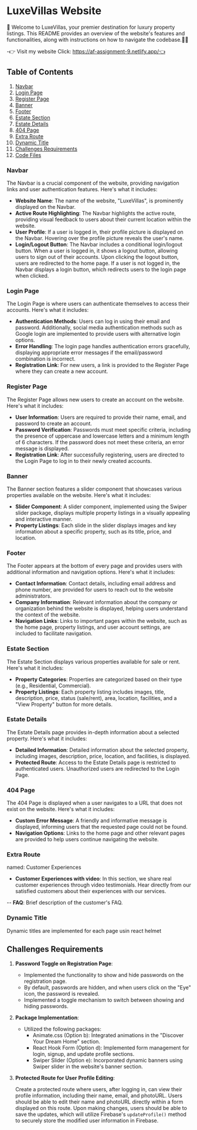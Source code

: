 # LuxeVillas Website
 


🌟 Welcome to LuxeVillas, your premier destination for luxury property listings. This README provides an overview of the website's features and functionalities, along with instructions on how to navigate the codebase.🚀✨

-👉 Visit my website Click: https://af-assignment-9.netlify.app/👈 
## Table of Contents

1. [Navbar](#navbar)
2. [Login Page](#login-page)
3. [Register Page](#register-page)
4. [Banner](#banner)
5. [Footer](#footer)
6. [Estate Section](#estate-section)
7. [Estate Details](#estate-details)
8. [404 Page](#404-page)
9. [Extra Route](#extra-route)
10. [Dynamic Title](#dynamic-title)
11. [Challenges Requirements](#challenges-requirements)
12. [Code Files](#code-files)


### Navbar

The Navbar is a crucial component of the website, providing navigation links and user authentication features. Here's what it includes:

- **Website Name**: The name of the website, "LuxeVillas", is prominently displayed on the Navbar.
- **Active Route Highlighting**: The Navbar highlights the active route, providing visual feedback to users about their current location within the website.
- **User Profile**: If a user is logged in, their profile picture is displayed on the Navbar. Hovering over the profile picture reveals the user's name.
- **Login/Logout Button**: The Navbar includes a conditional login/logout button. When a user is logged in, it shows a logout button, allowing users to sign out of their accounts. Upon clicking the logout button, users are redirected to the home page. If a user is not logged in, the Navbar displays a login button, which redirects users to the login page when clicked.

### Login Page

The Login Page is where users can authenticate themselves to access their accounts. Here's what it includes:

- **Authentication Methods**: Users can log in using their email and password. Additionally, social media authentication methods such as Google login are implemented to provide users with alternative login options.
- **Error Handling**: The login page handles authentication errors gracefully, displaying appropriate error messages if the email/password combination is incorrect.
- **Registration Link**: For new users, a link is provided to the Register Page where they can create a new account.

### Register Page

The Register Page allows new users to create an account on the website. Here's what it includes:

- **User Information**: Users are required to provide their name, email, and password to create an account.
- **Password Verification**: Passwords must meet specific criteria, including the presence of uppercase and lowercase letters and a minimum length of 6 characters. If the password does not meet these criteria, an error message is displayed.
- **Registration Link**: After successfully registering, users are directed to the Login Page to log in to their newly created accounts.

### Banner

The Banner section features a slider component that showcases various properties available on the website. Here's what it includes:

- **Slider Component**: A slider component, implemented using the Swiper slider package, displays multiple property listings in a visually appealing and interactive manner.
- **Property Listings**: Each slide in the slider displays images and key information about a specific property, such as its title, price, and location.

### Footer

The Footer appears at the bottom of every page and provides users with additional information and navigation options. Here's what it includes:

- **Contact Information**: Contact details, including email address and phone number, are provided for users to reach out to the website administrators.
- **Company Information**: Relevant information about the company or organization behind the website is displayed, helping users understand the context of the website.
- **Navigation Links**: Links to important pages within the website, such as the home page, property listings, and user account settings, are included to facilitate navigation.

### Estate Section

The Estate Section displays various properties available for sale or rent. Here's what it includes:

- **Property Categories**: Properties are categorized based on their type (e.g., Residential, Commercial).
- **Property Listings**: Each property listing includes images, title, description, price, status (sale/rent), area, location, facilities, and a "View Property" button for more details.

### Estate Details

The Estate Details page provides in-depth information about a selected property. Here's what it includes:

- **Detailed Information**: Detailed information about the selected property, including images, description, price, location, and facilities, is displayed.
- **Protected Route**: Access to the Estate Details page is restricted to authenticated users. Unauthorized users are redirected to the Login Page.

### 404 Page

The 404 Page is displayed when a user navigates to a URL that does not exist on the website. Here's what it includes:

- **Custom Error Message**: A friendly and informative message is displayed, informing users that the requested page could not be found.
- **Navigation Options**: Links to the home page and other relevant pages are provided to help users continue navigating the website.

### Extra Route 

named:  Customer Experiences

- **Customer Experiences with video**:
In this section, we share real customer experiences through video testimonials. Hear directly from our satisfied customers about their experiences with our services.


-- **FAQ**:
Brief description of the customer's FAQ.



### Dynamic Title

Dynamic titles are implemented for each page usin react helmet

## Challenges Requirements

1. **Password Toggle on Registration Page**:
   - Implemented the functionality to show and hide passwords on the registration page.
   - By default, passwords are hidden, and when users click on the "Eye" icon, the password is revealed.
   - Implemented a toggle mechanism to switch between showing and hiding passwords.


2. **Package Implementation**:
   - Utilized the following packages:
     - Animate.css (Option b): Integrated animations in the "Discover Your Dream Home" section.
     - React Hook Form (Option d): Implemented form management for login, signup, and update profile sections.
     - Swiper Slider (Option e): Incorporated dynamic banners using Swiper slider in the website's banner section.


3. **Protected Route for User Profile Editing**:

   Create a protected route where users, after logging in, can view their profile information, including their name, email, and photoURL. Users should be able to edit their name and photoURL directly within a form displayed on this route. Upon making changes, users should be able to save the updates, which will utilize Firebase's `updateProfile()` method to securely store the modified user information in Firebase.

